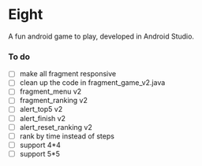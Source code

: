 # Eight
A fun android game to play, developed in Android Studio.


### To do

- [ ] make all fragment responsive
- [ ] clean up the code in fragment_game_v2.java
- [ ] fragment_menu v2
- [ ] fragment_ranking v2
- [ ] alert_top5 v2
- [ ] alert_finish v2
- [ ] alert_reset_ranking v2
- [ ] rank by time instead of steps
- [ ] support 4*4
- [ ] support 5*5
